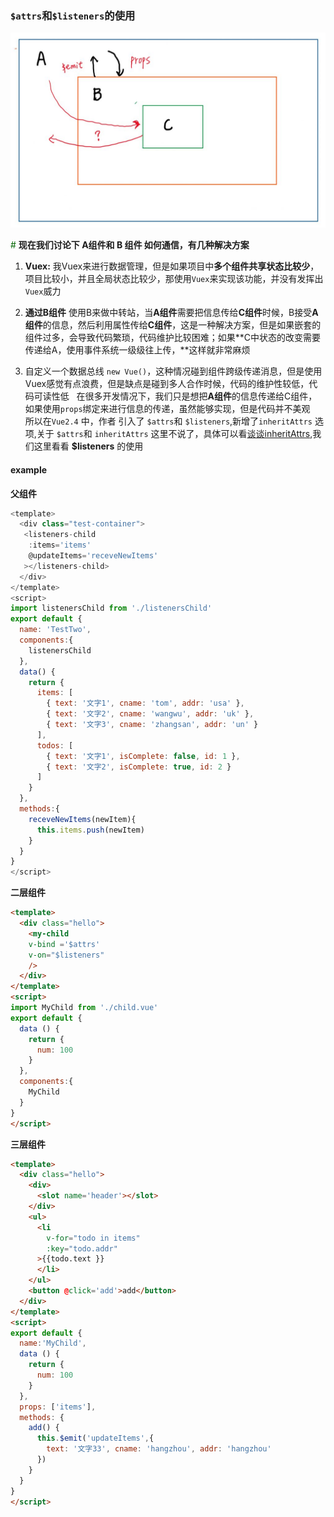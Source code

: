 ### `$attrs`和`$listeners`的使用

![图1](./img/listerens/1.jpg)

<font color="#006600">\#</font> **现在我们讨论下 A组件和 B 组件 如何通信，有几种解决方案**

1. **Vuex:**
  我Vuex来进行数据管理，但是如果项目中**多个组件共享状态比较少**，项目比较小，并且全局状态比较少，那使用`Vuex`来实现该功能，并没有发挥出`Vuex`威力

2. **通过B组件**
  使用B来做中转站，当**A组件**需要把信息传给**C组件**时候，B接受**A组件**的信息，然后利用属性传给**C组件**，这是一种解决方案，但是如果嵌套的组件过多，会导致代码繁琐，代码维护比较困难；如果**C中状态的改变需要传递给A，使用事件系统一级级往上传，**这样就非常麻烦

3. 自定义一个数据总线 `new Vue()`，这种情况碰到组件跨级传递消息，但是使用Vuex感觉有点浪费，但是缺点是碰到多人合作时候，代码的维护性较低，代码可读性低
&nbsp;
在很多开发情况下，我们只是想把**A组件**的信息传递给C组件，如果使用`props`绑定来进行信息的传递，虽然能够实现，但是代码并不美观
&nbsp;
所以在`Vue2.4` 中，作者 引入了 `$attrs`和 `$listeners`,新增了`inheritAttrs` 选项,关于 `$attrs`和  `inheritAttrs` 这里不说了，具体可以看[谈谈inheritAttrs](../vue-other/inheritAttrs.md),我们这里看看 **$listeners** 的使用

#### example

**父组件**
```js
<template>
  <div class="test-container">
   <listeners-child
    :items='items'
    @updateItems='receveNewItems'
   ></listeners-child> 
  </div>
</template>
<script>
import listenersChild from './listenersChild'
export default {
  name: 'TestTwo',
  components:{
    listenersChild
  },
  data() {
    return {
      items: [
        { text: '文字1', cname: 'tom', addr: 'usa' },
        { text: '文字2', cname: 'wangwu', addr: 'uk' },
        { text: '文字3', cname: 'zhangsan', addr: 'un' }
      ],
      todos: [
        { text: '文字1', isComplete: false, id: 1 },
        { text: '文字2', isComplete: true, id: 2 }
      ]
    }
  },
  methods:{
    receveNewItems(newItem){
      this.items.push(newItem)
    }
  }
}
</script>
```
**二层组件**

```html
<template>
  <div class="hello">
    <my-child
    v-bind ='$attrs'
    v-on="$listeners"
    />
  </div>
</template>
<script>
import MyChild from './child.vue'
export default {
  data () {
    return {
      num: 100
    }
  },
  components:{
    MyChild
  }
}
</script>
```

**三层组件**
```html
<template>
  <div class="hello">
    <div>
      <slot name='header'></slot>
    </div>
    <ul>
      <li
        v-for="todo in items"
        :key="todo.addr"
      >{{todo.text }}
      </li>
    </ul>
    <button @click='add'>add</button>
  </div>
</template>
<script>
export default {
  name:'MyChild',
  data () {
    return {
      num: 100
    }
  },
  props: ['items'],
  methods: {
    add() {
      this.$emit('updateItems',{
        text: '文字33', cname: 'hangzhou', addr: 'hangzhou'
      })
    }
  }
}
</script>
```